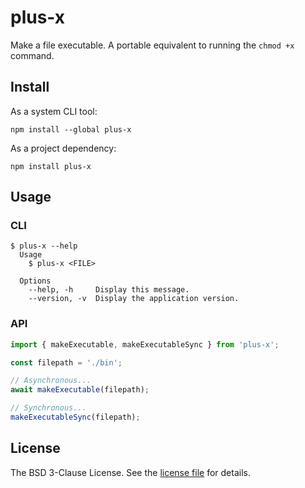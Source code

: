 plus-x
======

Make a file executable. A portable equivalent to running the `chmod +x` command.

Install
-------

As a system CLI tool:

```shell
npm install --global plus-x
```

As a project dependency:

```shell
npm install plus-x
```

Usage
-----

### CLI

```sh-session
$ plus-x --help
  Usage
    $ plus-x <FILE>

  Options
    --help, -h     Display this message.
    --version, -v  Display the application version.
```

### API

```typescript
import { makeExecutable, makeExecutableSync } from 'plus-x';

const filepath = './bin';

// Asynchronous...
await makeExecutable(filepath);

// Synchronous...
makeExecutableSync(filepath);
```

License
-------
The BSD 3-Clause License. See the [license file](LICENSE) for details.
